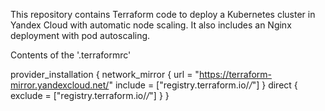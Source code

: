 This repository contains Terraform code to deploy a Kubernetes cluster in Yandex Cloud with automatic node scaling. It also includes an Nginx deployment with pod autoscaling.

Contents of the '.terraformrc'

provider_installation {
  network_mirror {
    url = "https://terraform-mirror.yandexcloud.net/"
    include = ["registry.terraform.io/*/*"]
  }
  direct {
    exclude = ["registry.terraform.io/*/*"]
  }
}